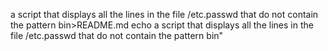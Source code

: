 a script that displays all the lines in the file /etc.passwd that do not contain the pattern bin>README.md
echo a script that displays all the lines in the file /etc.passwd that do not contain the pattern bin"
